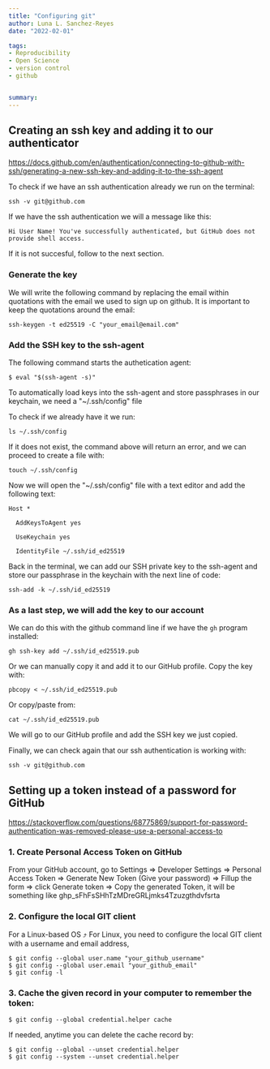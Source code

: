 ```yaml
---
title: "Configuring git"
author: Luna L. Sanchez-Reyes
date: "2022-02-01"

tags:
- Reproducibility
- Open Science
- version control
- github


summary:
---
```

## Creating an ssh key and adding it to our authenticator

https://docs.github.com/en/authentication/connecting-to-github-with-ssh/generating-a-new-ssh-key-and-adding-it-to-the-ssh-agent

To check if we have an ssh authentication already we run on the terminal:

```
ssh -v git@github.com
```

If we have the ssh authentication we will a message like this:

```
Hi User Name! You've successfully authenticated, but GitHub does not provide shell access.
```

If it is not succesful, follow to the next section.

### Generate the key

We will write the following command by replacing the email within quotations with the email we used to sign up on github. 
It is important to keep the quotations around the email:

```
ssh-keygen -t ed25519 -C "your_email@email.com"
```

### Add the SSH key to the ssh-agent

The following command starts the authetication agent:

```
$ eval "$(ssh-agent -s)"
```

To automatically load keys into the ssh-agent and store passphrases in our keychain, we need a "~/.ssh/config" file

To check if we already have it we run:

```
ls ~/.ssh/config
```

If it does not exist, the command above will return an error, and we can proceed to create a file with:

```
touch ~/.ssh/config
```

Now we will open the "~/.ssh/config" file with a text editor and add the following text:

```
Host *

  AddKeysToAgent yes
  
  UseKeychain yes
  
  IdentityFile ~/.ssh/id_ed25519
```

Back in the terminal, we can add our SSH private key to the ssh-agent and store our passphrase in the keychain with the next line of code:

```
ssh-add -k ~/.ssh/id_ed25519
```


### As a last step, we will add the key to our account

We can do this with the github command line if we have the `gh` program installed:

```
gh ssh-key add ~/.ssh/id_ed25519.pub
```

Or we can manually copy it and add it to our GitHub profile.
Copy the key with:

```
pbcopy < ~/.ssh/id_ed25519.pub
```

Or copy/paste from:

```
cat ~/.ssh/id_ed25519.pub
```

We will go to our GitHub profile and add the SSH key we just copied.

Finally, we can check again that our ssh authentication is working with:

```
ssh -v git@github.com
```

## Setting up a token instead of a password for GitHub

https://stackoverflow.com/questions/68775869/support-for-password-authentication-was-removed-please-use-a-personal-access-to

### 1. Create Personal Access Token on GitHub

From your GitHub account, go to Settings => Developer Settings => Personal Access Token => Generate New Token (Give your password) => Fillup the form => click Generate token => Copy the generated Token, it will be something like ghp_sFhFsSHhTzMDreGRLjmks4Tzuzgthdvfsrta


### 2. Configure the local GIT client
For a Linux-based OS ⤴
For Linux, you need to configure the local GIT client with a username and email address,

```{bash}
$ git config --global user.name "your_github_username"
$ git config --global user.email "your_github_email"
$ git config -l

```

### 3. Cache the given record in your computer to remember the token:

```
$ git config --global credential.helper cache
```

If needed, anytime you can delete the cache record by:

```
$ git config --global --unset credential.helper
$ git config --system --unset credential.helper
```

